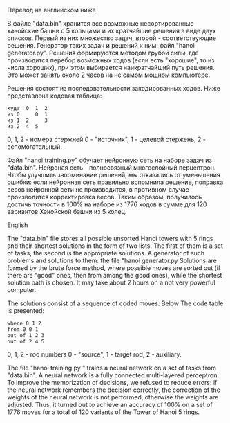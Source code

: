 Перевод на английском ниже

В файле "data.bin" хранится все возможные несортированные ханойские 
башни с 5 кольцами и их кратчайшие решения в виде двух списков. 
Первый из них множество задач, второй - соответствующие решения. 
Генератор таких задач и решений к ним: файл "hanoi generator.py". 
Решения формируются методом грубой силы, где производится перебор 
возможных ходов (если есть "хорошие", то из числа хороших),
при этом выбирается наикратчайший путь решения. Это может занять 
около 2 часов на не самом мощном компьютере.

Решения состоят из последовательности закодированных ходов. Ниже 
представлена кодовая таблица:

```
куда  0  1  2
из 0     0  1
из 1  2     3
из 2  4  5 
```

0, 1, 2 - номера стержней
0 - "источник", 1 - целевой стержень, 2 - вспомогательный.

Файл "hanoi training.py" обучает нейронную сеть на наборе задач из
"data.bin". Нейроная сеть - полносвязный многослойный перцептрон.
Чтобы улучшить запоминание решений, мы отказались от уменьшения 
ошибки: если нейронная сеть правильно вспомнила решение, поправка
весов нейронной сети не производится, в противном случае производится
корректировка весов. Таким образом, получилось достичь точности в 100%
на наборе из 1776 ходов в сумме для 120 вариантов Ханойской башни из
5 колец.

English

The "data.bin" file stores all possible unsorted Hanoi
towers with 5 rings and their shortest solutions in the form of two lists. 
The first of them is a set of tasks, the second is the appropriate solutions. 
A generator of such problems and solutions to them: the file "hanoi generator.py
Solutions are formed by the brute force method, where
possible moves are sorted out (if there are "good" ones, then from among the good ones),
while the shortest solution path is chosen. It may take
about 2 hours on a not very powerful computer.

The solutions consist of a sequence of coded moves. Below 
The code table is presented:

```
where 0 1 2
from 0 0 1
out of 1 2 3
out of 2 4 5 
```

0, 1, 2 - rod numbers
0 - "source", 1 - target rod, 2 - auxiliary.

The file "hanoi training.py " trains a neural network on a set of tasks from
"data.bin". A neural network is a fully connected multi-layered perceptron.
To improve the memorization of decisions, we refused to reduce 
errors: if the neural network remembers the decision correctly, the correction
of the weights of the neural network is not performed, otherwise
the weights are adjusted. Thus, it turned out to achieve an accuracy of 100%
on a set of 1776 moves for a total of 120 variants of the Tower of Hanoi
5 rings.
